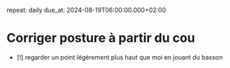 
repeat: daily
due_at: 2024-08-19T06:00:00.000+02:00

# Corriger posture à partir du cou
- [!] regarder un point légèrement plus haut que moi en jouant du basson